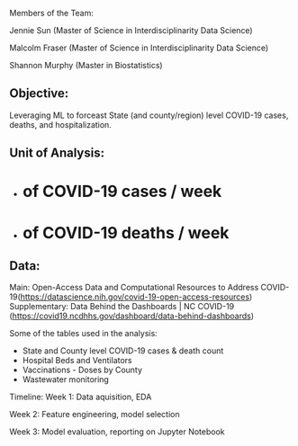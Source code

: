 Members of the Team:

Jennie Sun (Master of Science in Interdisciplinarity Data Science) 

Malcolm Fraser (Master of Science in Interdisciplinarity Data Science) 

Shannon Murphy (Master in Biostatistics) 


## Objective:
Leveraging ML to forceast State (and county/region) level COVID-19 cases, deaths, and hospitalization. 

## Unit of Analysis: 
- # of COVID-19 cases / week
- # of COVID-19 deaths / week

## Data: 
Main: Open-Access Data and Computational Resources to Address COVID-19(https://datascience.nih.gov/covid-19-open-access-resources)
Supplementary: Data Behind the Dashboards | NC COVID-19 (https://covid19.ncdhhs.gov/dashboard/data-behind-dashboards)

Some of the tables used in the analysis:
- State and County level COVID-19 cases & death count
- Hospital Beds and Ventilators
- Vaccinations - Doses by County
- Wastewater monitoring 


Timeline: 
Week 1: Data aquisition, EDA

Week 2: Feature engineering, model selection

Week 3: Model evaluation, reporting on Jupyter Notebook
